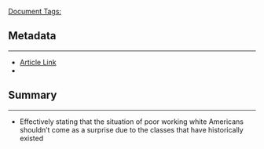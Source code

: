 <u>Document Tags:</u> 
## Metadata
---
- [Article Link](https://psmag.com/ideas/yes-trumps-detention-centers-are-concentration-camps)
- 
## Summary
---
- Effectively stating that the situation of poor working white Americans shouldn’t come as a surprise due to the classes that have historically existed
